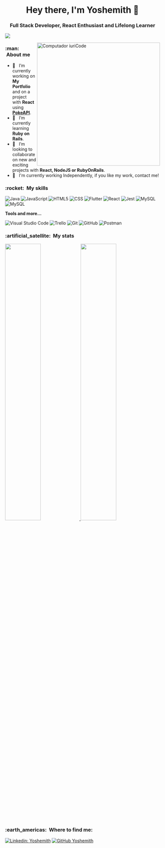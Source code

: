 
<h1 align="center">Hey there, I'm Yoshemith 👋</h1>

<h3 align="center">Full Stack Developer, React Enthusiast and Lifelong Learner</h3>

![](https://komarev.com/ghpvc/?username=Yoshemith&color=006bed)

<img src="https://raw.githubusercontent.com/MicaelliMedeiros/micaellimedeiros/master/image/computer-illustration.png" min-width="400px" max-width="400px" width="400px" align="right" alt="Computador iuriCode">

<h3> :man: &nbsp;About me </h3>

<!--
### Hi, I'm Yoshemith 

**Yoshemith/Yoshemith** is a ✨ _special_ ✨ repository because its `README.md` (this file) appears on your GitHub profile.

Here are some ideas to get you started:
🤔  - 🎓
-->

- 🔭 &nbsp; I’m currently working on **My Portfolio** and on a project with **React** using <a href="https://pokeapi.co/">**PokeAPI**</a>.
- 🌱 &nbsp; I’m currently learning **Ruby on Rails**.
- 👯 &nbsp; I’m looking to collaborate on new and exciting projects with **React, NodeJS or RubyOnRails**.
- 💼 &nbsp; I'm currently working Independently, if you like my work, contact me!
<!-- 
- 🤔 I’m looking for help with ...
- 💬 Ask me about ...
- 📫 How to reach me: ...
- 😄 Pronouns: ...
- ⚡ Fun fact: ...

[![Top Langs](https://github-readme-stats.vercel.app/api/top-langs/?username=Yoshemith&layout=compact&theme=tokyonight)](https://github.com/anuraghazra/github-readme-stats)

[![Gmail Badge](https://img.shields.io/badge/-seuemail@email.com-006bed?style=flat-square&logo=Gmail&logoColor=white&link=mailto:YOUR-EMAILL)](mailto:YOUR-EMAIL)

-->

<h3> :rocket: &nbsp;My skills </h3>

  ![Java](https://img.shields.io/badge/-Java-333333?style=flat&logo=Java&logoColor=007396)
  ![JavaScript](https://img.shields.io/badge/-JavaScript-333333?style=flat&logo=javascript)
  ![HTML5](https://img.shields.io/badge/-HTML5-333333?style=flat&logo=HTML5)
  ![CSS](https://img.shields.io/badge/-CSS-333333?style=flat&logo=CSS3&logoColor=1572B6)
  ![Flutter](https://img.shields.io/badge/-Flutter-333333?style=flat&logo=Flutter)
  ![React](https://img.shields.io/badge/-React-333333?style=flat&logo=react)
  ![Jest](https://img.shields.io/badge/-Jest-333333?style=flat&logo=jest)
  ![MySQL](https://img.shields.io/badge/-MySQL-333333?style=flat&logo=mysql)
  ![MySQL](https://img.shields.io/badge/-Mongo-333333?style=flat&logo=mongo)

**Tools and more...**

  ![Visual Studio Code](https://img.shields.io/badge/-Visual%20Studio%20Code-333333?style=flat&logo=visual-studio-code&logoColor=007ACC)
  ![Trello](https://img.shields.io/badge/-Trello-333333?style=flat&logo=trello&logoColor=007ACC)
  ![Git](https://img.shields.io/badge/-Git-333333?style=flat&logo=git)
  ![GitHub](https://img.shields.io/badge/-GitHub-333333?style=flat&logo=github)
  ![Postman](https://img.shields.io/badge/-Postman-333333?style=flat&logo=postman)

<h3> :artificial_satellite: &nbsp;My stats</h3>

<a href="https://github.com/Yoshemith">
  <img width="48%" src="https://github-readme-stats.vercel.app/api?username=Yoshemith&theme=tokyonight&count_private=true&show_icons=true" />
</a>
<a href="https://github.com/Yoshemith">
  <img width="48%" src="https://github-readme-streak-stats.herokuapp.com/?user=avinash-218&theme=tokyonight" />
</a>

<h3> :earth_americas: &nbsp;Where to find me: </h3> 

[![Linkedin: Yoshemith](https://img.shields.io/badge/-Yoshemith-blue?style=flat-square&logo=Linkedin&logoColor=white&link=https://www.linkedin.com/in/yoshemith/)](https://www.linkedin.com/in/yoshemith/)
[![GitHub Yoshemith]( https://img.shields.io/github/followers/Yoshemith?label=follow&style=social)](https://github.com/Yoshemith/)
